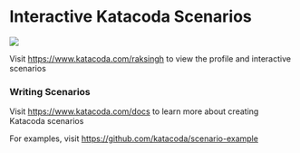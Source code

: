 # Interactive Katacoda Scenarios

[![](http://shields.katacoda.com/katacoda/raksingh/count.svg)](https://www.katacoda.com/raksingh "Get your profile on Katacoda.com")

Visit https://www.katacoda.com/raksingh to view the profile and interactive scenarios

### Writing Scenarios
Visit https://www.katacoda.com/docs to learn more about creating Katacoda scenarios

For examples, visit https://github.com/katacoda/scenario-example
